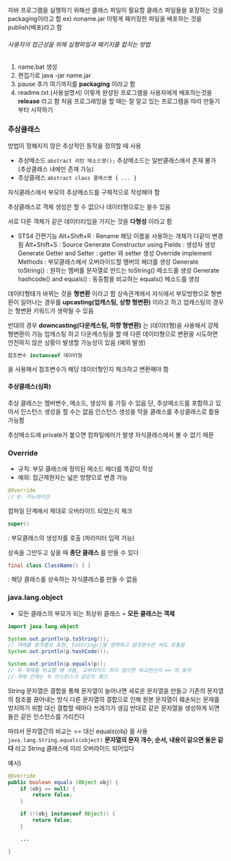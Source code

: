 자바 프로그램을 실행하기 위해선 클래스 파일이 필요함
클래스 파일들을 포장하는 것을 packaging이라고 함 ex) noname.jar
이렇게 패키징한 파일을 배포하는 것을 publish(배포)라고 함

###### 사용자의 접근성을 위해 실행파일과 패키지를 합치는 방법
1. name.bat 생성
2. 편집기로 java -jar name.jar
3. pause 추가
	여기까지를 __packaging__ 이라고 함
4. readme.txt (사용설명서)
이렇게 완성된 프로그램을 사용자에게 배포하는것을 __release__ 라고 함
처음 프로그래밍을 할 때는 잘 알고 있는 프로그램을 따라 만들기 부터 시작하기

### 추상클래스
방법이 정해지지 않은 추상적인 동작을 정의할 때 사용
- 추상메소드
	`abstract 리턴 메소드명();`
	추상메소드는 일반클래스에서 존재 불가
	(추상클래스 내에만 존재 가능)
- 추상클래스
	`abstract class 클래스명 { ... }`

자식클래스에서 부모의 추상메소드를 구체적으로 작성해야 함

추상클래스로 객체 생성은 할 수 없으나 데이터형으로는 쓸수 있음

서로 다른 객체가 같은 데이터타입을 가지는 것을 __다형성__ 이라고 함

- STS4 간편기능
	Alt+Shift+R : Rename
		해당 이름을 사용하는 개체가 다같이 변경됨
	Alt+Shift+S : Source
		Generate Constructor using Fields : 생성자 생성
		Generate Getter and Setter : getter 와 setter 생성
		Override implement Methods : 부모클래스에서 오버라이드할 멤버의 헤더를 생성
		Generate toString() : 원하는 멤버를 문자열로 만드는 toString() 메소드를 생성
		Generate hashcode() and equals() : 동등함을 비교하는 equals() 메소드를 생성

데이터형태가 바뀌는 것을 __형변환__ 이라고 함
상속관계에서 자식에서 부모방향으로 형변환이 일어나는 경우를 __upcasting(업캐스팅, 상향 형변환)__ 이라고 하고 업캐스팅의 경우는 형변환 키워드가 생략될 수 있음

반대의 경우 __downcasting(다운캐스팅, 하향 형변환)__ 는 (데이터형)을 사용해서 강제형변환이 가능
업캐스팅 하고 다운캐스팅을 할 때 다른 데이터형으로 변환을 시도하면 안전하지 않은 상황이 발생할 가능성이 있음 (예외 발생)
```java
참조변수 instanceof 데이터형
```
을 사용해서 참조변수가 해당 데이터형인지 체크하고 변환해야 함

#### 추상클래스(심화)
추상 클래스는 멤버변수, 메소드, 생성자 를 가질 수 있음
단, 추상메소드를 포함하고 있어서 인스턴스 생성을 할 수는 없음
	인스턴스 생성을 막을 클래스를 추상클래스로 활용 가능함

추상메소드에 private가 붙으면 컴파일에러가 발생
	자식클래스에서 볼 수 없기 때문

### Override
- 규칙: 부모 클래스에 정의된 메소드 헤더를 똑같이 작성
- 예외: 접근제한자는 넓은 방향으로 변경 가능
```java
@Override
// @: 어노테이션
```
컴파일 단계에서 제대로 오버라이드 되었는지 체크

```java
super()
```
: 부모클래스의 생성자를 호출 (파라미터 입력 가능)

상속을 그만두고 싶을 때 __종단 클래스__ 를 만들 수 있다
```java
final class ClassName() { }
```
: 해당 클래스를 상속하는 자식클래스를 만들 수 없음

### java.lang.object
- 모든 클래스의 부모가 되는 최상위 클래스 = **모든 클래스는 객체**
```java
import java.lang.object

System.out.println(p.toString());
// 객체를 문자열로 표현, toString()을 생략하고 참조변수만 써도 호출됨
System.out.println(p.hashCode());

System.out.println(p.equals(p));
// 두 객체를 비교할 때 사용, 오버라이드 하지 않으면 비교연산자 == 의 동작
// 객체 간에는 두 인스턴스가 같은지 체크
```

String 문자열은 결합을 통해 문자열이 늘어나면 새로운 문자열을 만들고 기존의 문자열의 참조를 끊어내는 방식
	다른 문자열의 결합으로 인해 원본 문자열이 훼손되는 문제를 방지하기 위함
	대신 결합할 때마다 쓰레기가 생김
		반대로 같은 문자열을 생성하게 되면 둘은 같은 인스턴스를 가리킨다

따라서 문자열간의 비교는 == 대신 equals(obj) 를 사용
	`java.lang.String.equals(object)`
	__문자열의 문자 개수, 순서, 내용이 같으면 둘은 같다__ 라고 String 클래스에 미리 오버라이드 되어있다

예시)
```java
@Override
public boolean equals (Object obj) {
	if (obj == null) {
		return false;
	}

	if (!(obj instanceof Object)) {
		return false;
	}

	...

}
```
